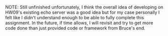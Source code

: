 NOTE: Still unfinished unfortunately, I think the overall idea of developing on HW09's existing echo server was a good idea
but for my case personally I felt like I didn't understand enough to be able to fully complete this assignment. In the future,
if time allows, I will revisit and try to get more code done than just provided code or framework from Bruce's end.